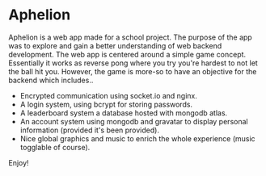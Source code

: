 # Aphelion

Aphelion is a web app made for a school project. The purpose of the app was to explore and gain a better understanding of web backend development. The web app is centered around a simple game concept. Essentially it works as reverse pong where you try you're hardest to not let the ball hit you. However, the game is more-so to have an objective for the backend which includes..

 * Encrypted communication using socket.io and nginx.
 * A login system, using bcrypt for storing passwords. 
 * A leaderboard system a database hosted with mongodb atlas. 
 * An account system using mongodb and gravatar to display personal information (provided it's been provided).
 * Nice global graphics and music to enrich the whole experience (music togglable of course).
 
 Enjoy!